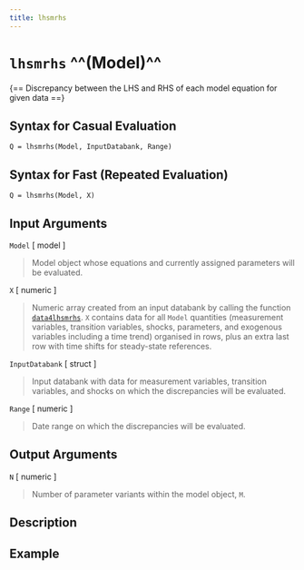 ```yaml
---
title: lhsmrhs
---
```


# `lhsmrhs` ^^(Model)^^

{== Discrepancy between the LHS and RHS of each model equation for given data ==}


 ## Syntax for Casual Evaluation

    Q = lhsmrhs(Model, InputDatabank, Range)

 ## Syntax for Fast (Repeated Evaluation)   

    Q = lhsmrhs(Model, X)

 ## Input Arguments 

 `Model` [ model ] 
> 
> Model object whose equations and currently assigned
> parameters will be evaluated.
>

`X` [ numeric ] 
>
> Numeric array created from an input databank by
> calling the function [`data4lhsmrhs`](model/data4lhsmrhs). `X` contains
> data for all `Model` quantities (measurement variables, transition
> variables, shocks, parameters, and exogenous variables including a time
> trend) organised in rows, plus an extra last row with time shifts for
> steady-state references.
 
 `InputDatabank` [ struct ]
>
> Input databank with data for measurement
> variables, transition variables, and shocks on which the discrepancies
> will be evaluated.
>

`Range` [ numeric ]
>
> Date range on which the discrepancies will be
> evaluated.
>


 ## Output Arguments

 `N` [ numeric ]
> 
>  Number of parameter variants within the model object,
> `M`.
>

 ## Description


 ## Example

